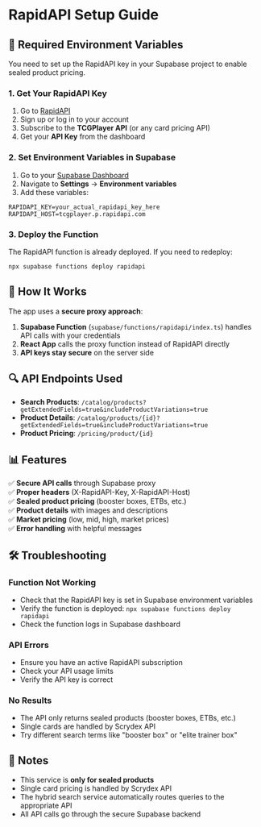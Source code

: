 # RapidAPI Setup Guide

## 🔑 Required Environment Variables

You need to set up the RapidAPI key in your Supabase project to enable sealed product pricing.

### 1. Get Your RapidAPI Key
1. Go to [RapidAPI](https://rapidapi.com/)
2. Sign up or log in to your account
3. Subscribe to the **TCGPlayer API** (or any card pricing API)
4. Get your **API Key** from the dashboard

### 2. Set Environment Variables in Supabase
1. Go to your [Supabase Dashboard](https://supabase.com/dashboard/project/hcpubmtohdnlmcjixbnl)
2. Navigate to **Settings** → **Environment variables**
3. Add these variables:

```
RAPIDAPI_KEY=your_actual_rapidapi_key_here
RAPIDAPI_HOST=tcgplayer.p.rapidapi.com
```

### 3. Deploy the Function
The RapidAPI function is already deployed. If you need to redeploy:

```bash
npx supabase functions deploy rapidapi
```

## 🚀 How It Works

The app uses a **secure proxy approach**:

1. **Supabase Function** (`supabase/functions/rapidapi/index.ts`) handles API calls with your credentials
2. **React App** calls the proxy function instead of RapidAPI directly
3. **API keys stay secure** on the server side

## 🔍 API Endpoints Used

- **Search Products**: `/catalog/products?getExtendedFields=true&includeProductVariations=true`
- **Product Details**: `/catalog/products/{id}?getExtendedFields=true&includeProductVariations=true`
- **Product Pricing**: `/pricing/product/{id}`

## 📊 Features

✅ **Secure API calls** through Supabase proxy  
✅ **Proper headers** (X-RapidAPI-Key, X-RapidAPI-Host)  
✅ **Sealed product pricing** (booster boxes, ETBs, etc.)  
✅ **Product details** with images and descriptions  
✅ **Market pricing** (low, mid, high, market prices)  
✅ **Error handling** with helpful messages  

## 🛠️ Troubleshooting

### Function Not Working
- Check that the RapidAPI key is set in Supabase environment variables
- Verify the function is deployed: `npx supabase functions deploy rapidapi`
- Check the function logs in Supabase dashboard

### API Errors
- Ensure you have an active RapidAPI subscription
- Check your API usage limits
- Verify the API key is correct

### No Results
- The API only returns sealed products (booster boxes, ETBs, etc.)
- Single cards are handled by Scrydex API
- Try different search terms like "booster box" or "elite trainer box"

## 📝 Notes

- This service is **only for sealed products**
- Single card pricing is handled by Scrydex API
- The hybrid search service automatically routes queries to the appropriate API
- All API calls go through the secure Supabase backend
